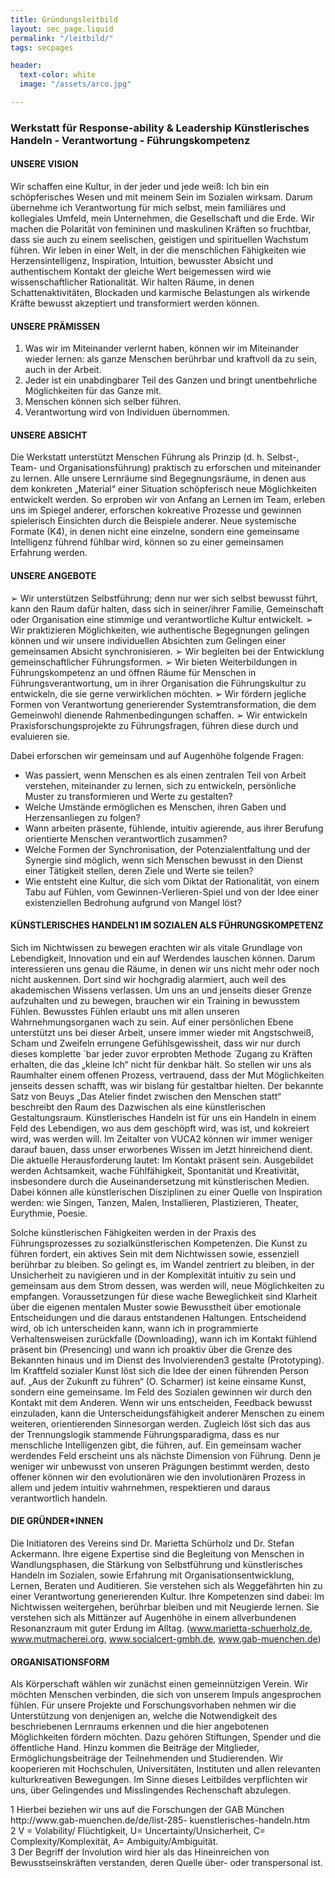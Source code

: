 ```yaml
---
title: Gründungsleitbild
layout: sec_page.liquid
permalink: "/leitbild/"
tags: secpages

header:
  text-color: white
  image: "/assets/arco.jpg"

---
```


### Werkstatt für Response-ability & Leadership Künstlerisches Handeln - Verantwortung - Führungskompetenz

#### UNSERE VISION
Wir schaffen eine Kultur, in der jeder und jede weiß: Ich bin ein schöpferisches Wesen und mit meinem Sein im Sozialen wirksam. Darum übernehme ich Verantwortung für mich selbst, mein familiäres und kollegiales Umfeld, mein Unternehmen, die Gesellschaft und die Erde.
Wir machen die Polarität von femininen und maskulinen Kräften so fruchtbar, dass sie auch zu einem seelischen, geistigen und spirituellen Wachstum führen.
Wir leben in einer Welt, in der die menschlichen Fähigkeiten wie Herzensintelligenz, Inspiration, Intuition, bewusster Absicht und authentischem Kontakt der gleiche Wert beigemessen wird wie wissenschaftlicher Rationalität.
Wir halten Räume, in denen Schattenaktivitäten, Blockaden und karmische Belastungen als wirkende Kräfte bewusst akzeptiert und transformiert werden können.

#### UNSERE PRÄMISSEN
<ol class="r">
    <li>Was wir im Miteinander verlernt haben, können wir im Miteinander wieder lernen: als ganze Menschen berührbar und kraftvoll da zu sein, auch in der Arbeit.</li>
    <li>Jeder ist ein unabdingbarer Teil des Ganzen und bringt unentbehrliche Möglichkeiten für das Ganze mit.
    <li>Menschen können sich selber führen.</li>
    <li>Verantwortung wird von Individuen übernommen.</li>
</ol>

#### UNSERE ABSICHT
Die Werkstatt unterstützt Menschen Führung als Prinzip (d. h. Selbst-, Team- und Organisationsführung) praktisch zu erforschen und miteinander zu lernen. Alle unsere Lernräume sind Begegnungsräume, in denen aus dem konkreten „Material“ einer Situation schöpferisch neue Möglichkeiten entwickelt werden. So erproben wir von Anfang an Lernen im Team, erleben uns im Spiegel anderer, erforschen kokreative Prozesse und gewinnen spielerisch Einsichten durch die Beispiele anderer. Neue systemische Formate (K4), in denen nicht eine einzelne, sondern eine gemeinsame Intelligenz führend fühlbar wird, können so zu einer gemeinsamen Erfahrung werden.


#### UNSERE ANGEBOTE
➢ Wir unterstützen Selbstführung; denn nur wer sich selbst bewusst führt, kann den Raum dafür halten, dass sich in seiner/ihrer Familie, Gemeinschaft oder Organisation eine stimmige und verantwortliche Kultur entwickelt.
➢ Wir praktizieren Möglichkeiten, wie authentische Begegnungen gelingen können und wir unsere individuellen Absichten zum Gelingen einer gemeinsamen Absicht synchronisieren.
➢ Wir begleiten bei der Entwicklung gemeinschaftlicher Führungsformen. 
➢ Wir bieten Weiterbildungen in Führungskompetenz an und öffnen Räume für Menschen in Führungsverantwortung, um in ihrer Organisation die Führungskultur zu entwickeln, die sie gerne verwirklichen möchten.
➢ Wir fördern jegliche Formen von Verantwortung generierender Systemtransformation, die dem Gemeinwohl dienende Rahmenbedingungen schaffen.
➢ Wir entwickeln Praxisforschungsprojekte zu Führungsfragen, führen diese durch und evaluieren sie.

Dabei erforschen wir gemeinsam und auf Augenhöhe folgende Fragen:
- Was passiert, wenn Menschen es als einen zentralen Teil von Arbeit verstehen, miteinander zu lernen, sich zu entwickeln, persönliche Muster zu transformieren und Werte zu gestalten?
- Welche Umstände ermöglichen es Menschen, ihren Gaben und Herzensanliegen zu folgen?
- Wann arbeiten präsente, fühlende, intuitiv agierende, aus ihrer Berufung orientierte Menschen
verantwortlich zusammen?
- Welche Formen der Synchronisation, der Potenzialentfaltung und der Synergie sind möglich,
wenn sich Menschen bewusst in den Dienst einer Tätigkeit stellen, deren Ziele und Werte sie
teilen?
- Wie entsteht eine Kultur, die sich vom Diktat der Rationalität, von einem Tabu auf Fühlen, vom
Gewinnen-Verlieren-Spiel und von der Idee einer existenziellen Bedrohung aufgrund von Mangel löst?


#### KÜNSTLERISCHES HANDELN1 IM SOZIALEN ALS FÜHRUNGSKOMPETENZ
Sich im Nichtwissen zu bewegen erachten wir als vitale Grundlage von Lebendigkeit, Innovation und ein auf Werdendes lauschen können. Darum interessieren uns genau die Räume, in denen wir uns nicht mehr oder noch nicht auskennen. Dort sind wir hochgradig alarmiert, auch weil des akademischen Wissens verlassen. Um uns an und jenseits dieser Grenze aufzuhalten und zu bewegen, brauchen wir ein Training in bewusstem Fühlen. Bewusstes Fühlen erlaubt uns mit allen unseren Wahrnehmungsorganen wach zu sein. Auf einer persönlichen Ebene unterstützt uns bei dieser Arbeit, unsere immer wieder mit Angstschweiß, Scham und Zweifeln errungene Gefühlsgewissheit, dass wir nur durch dieses komplette `bar jeder zuvor erprobten Methode ́ Zugang zu Kräften erhalten, die das „kleine Ich“ nicht für denkbar hält. So stellen wir uns als Raumhalter einem offenen Prozess, vertrauend, dass der Mut Möglichkeiten jenseits dessen schafft, was wir bislang für gestaltbar hielten.
Der bekannte Satz von Beuys „Das Atelier findet zwischen den Menschen statt“ beschreibt den Raum des Dazwischen als eine künstlerischen Gestaltungsraum. Künstlerisches Handeln ist für uns ein Handeln in einem Feld des Lebendigen, wo aus dem geschöpft wird, was ist, und kokreiert wird, was werden will.
Im Zeitalter von VUCA2 können wir immer weniger darauf bauen, dass unser erworbenes Wissen im Jetzt hinreichend dient. Die aktuelle Herausforderung lautet: Im Kontakt präsent sein. Ausgebildet werden Achtsamkeit, wache Fühlfähigkeit, Spontanität und Kreativität, insbesondere durch die Auseinandersetzung mit künstlerischen Medien. Dabei können alle künstlerischen Disziplinen zu einer Quelle von Inspiration werden: wie Singen, Tanzen, Malen, Installieren, Plastizieren, Theater, Eurythmie, Poesie.

Solche künstlerischen Fähigkeiten werden in der Praxis des Führungsprozesses zu sozialkünstlerischen Kompetenzen. Die Kunst zu führen fordert, ein aktives Sein mit dem Nichtwissen sowie, essenziell berührbar zu bleiben. So gelingt es, im Wandel zentriert zu bleiben, in der Unsicherheit zu navigieren und in der Komplexität intuitiv zu sein und gemeinsam aus dem Strom dessen, was werden will, neue Möglichkeiten zu empfangen.
Voraussetzungen für diese wache Beweglichkeit sind Klarheit über die eigenen mentalen Muster sowie Bewusstheit über emotionale Entscheidungen und die daraus entstandenen Haltungen. Entscheidend wird, ob ich unterscheiden kann, wann ich in programmierte Verhaltensweisen zurückfalle (Downloading), wann ich im Kontakt fühlend präsent bin (Presencing) und wann ich proaktiv über die Grenze des Bekannten hinaus und im Dienst des Involvierenden3 gestalte (Prototyping).
Im Kraftfeld sozialer Kunst löst sich die Idee der einen führenden Person auf. „Aus der Zukunft zu führen“ (O. Scharmer) ist keine einsame Kunst, sondern eine gemeinsame. Im Feld des Sozialen gewinnen wir durch den Kontakt mit dem Anderen. Wenn wir uns entscheiden, Feedback bewusst einzuladen, kann die Unterscheidungsfähigkeit anderer Menschen zu einem weiteren, orientierenden Sinnesorgan werden. Zugleich löst sich das aus der Trennungslogik stammende Führungsparadigma, dass es nur menschliche Intelligenzen gibt, die führen, auf.
Ein gemeinsam wacher werdendes Feld erscheint uns als nächste Dimension von Führung. Denn je weniger wir unbewusst von unseren Prägungen bestimmt werden, desto offener können wir den evolutionären wie den involutionären Prozess in allem und jedem intuitiv wahrnehmen, respektieren und daraus verantwortlich handeln.

#### DIE GRÜNDER*INNEN
Die Initiatoren des Vereins sind Dr. Marietta Schürholz und Dr. Stefan Ackermann. Ihre eigene Expertise sind die Begleitung von Menschen in Wandlungsphasen, die Stärkung von Selbstführung und künstlerisches Handeln im Sozialen, sowie Erfahrung mit Organisationsentwicklung, Lernen, Beraten und Auditieren. Sie verstehen sich als Weggefährten hin zu einer Verantwortung generierenden Kultur. Ihre Kompetenzen sind dabei: Im Nichtwissen weitergehen, berührbar bleiben und mit Neugierde lernen. Sie verstehen sich als Mittänzer auf Augenhöhe in einem allverbundenen Resonanzraum mit guter Erdung im Alltag. (www.marietta-schuerholz.de, www.mutmacherei.org, www.socialcert-gmbh.de, www.gab-muenchen.de)

#### ORGANISATIONSFORM
Als Körperschaft wählen wir zunächst einen gemeinnützigen Verein. Wir möchten Menschen verbinden, die sich von unserem Impuls angesprochen fühlen. Für unsere Projekte und Forschungsvorhaben nehmen wir die Unterstützung von denjenigen an, welche die Notwendigkeit des beschriebenen Lernraums erkennen und die hier angebotenen Möglichkeiten fördern möchten. Dazu gehören Stiftungen, Spender und die öffentliche Hand. Hinzu kommen die Beiträge der Mitglieder, Ermöglichungsbeiträge der Teilnehmenden und Studierenden. Wir kooperieren mit Hochschulen, Universitäten, Instituten und allen relevanten kulturkreativen Bewegungen.
Im Sinne dieses Leitbildes verpflichten wir uns, über Gelingendes und Misslingendes Rechenschaft abzulegen.


<div class="footnote">
1 Hierbei beziehen wir uns auf die Forschungen der GAB München http://www.gab-muenchen.de/de/list-285- kuenstlerisches-handeln.htm
<br>2 V = Volability/ Flüchtigkeit, U= Uncertainty/Unsicherheit, C= Complexity/Komplexität, A= Ambiguity/Ambiguität.
<br>3 Der Begriff der Involution wird hier als das Hineinreichen von Bewusstseinskräften verstanden, deren Quelle über- oder transpersonal ist.
</div>

